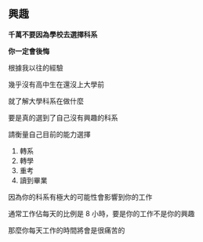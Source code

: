 ## 興趣

**千萬不要因為學校去選擇科系**

**你一定會後悔**

根據我以往的經驗

幾乎沒有高中生在還沒上大學前

就了解大學科系在做什麼

要是真的選到了自己沒有興趣的科系

請衡量自己目前的能力選擇

1. 轉系
2. 轉學
3. 重考
4. 讀到畢業

因為你的科系有極大的可能性會影響到你的工作

通常工作佔每天的比例是 8 小時，要是你的工作不是你的興趣

那麼你每天工作的時間將會是很痛苦的

